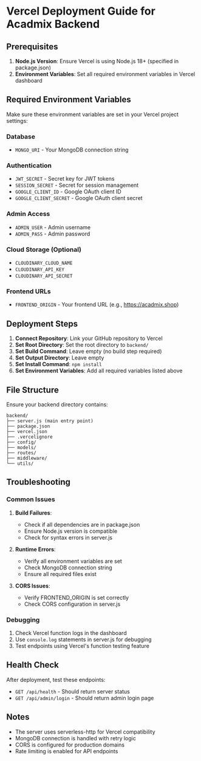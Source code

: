 # Vercel Deployment Guide for Acadmix Backend

## Prerequisites

1. **Node.js Version**: Ensure Vercel is using Node.js 18+ (specified in package.json)
2. **Environment Variables**: Set all required environment variables in Vercel dashboard

## Required Environment Variables

Make sure these environment variables are set in your Vercel project settings:

### Database
- `MONGO_URI` - Your MongoDB connection string

### Authentication
- `JWT_SECRET` - Secret key for JWT tokens
- `SESSION_SECRET` - Secret for session management
- `GOOGLE_CLIENT_ID` - Google OAuth client ID
- `GOOGLE_CLIENT_SECRET` - Google OAuth client secret

### Admin Access
- `ADMIN_USER` - Admin username
- `ADMIN_PASS` - Admin password

### Cloud Storage (Optional)
- `CLOUDINARY_CLOUD_NAME`
- `CLOUDINARY_API_KEY`
- `CLOUDINARY_API_SECRET`

### Frontend URLs
- `FRONTEND_ORIGIN` - Your frontend URL (e.g., https://acadmix.shop)

## Deployment Steps

1. **Connect Repository**: Link your GitHub repository to Vercel
2. **Set Root Directory**: Set the root directory to `backend/`
3. **Set Build Command**: Leave empty (no build step required)
4. **Set Output Directory**: Leave empty
5. **Set Install Command**: `npm install`
6. **Set Environment Variables**: Add all required variables listed above

## File Structure

Ensure your backend directory contains:
```
backend/
├── server.js (main entry point)
├── package.json
├── vercel.json
├── .vercelignore
├── config/
├── models/
├── routes/
├── middleware/
└── utils/
```

## Troubleshooting

### Common Issues

1. **Build Failures**:
   - Check if all dependencies are in package.json
   - Ensure Node.js version is compatible
   - Check for syntax errors in server.js

2. **Runtime Errors**:
   - Verify all environment variables are set
   - Check MongoDB connection string
   - Ensure all required files exist

3. **CORS Issues**:
   - Verify FRONTEND_ORIGIN is set correctly
   - Check CORS configuration in server.js

### Debugging

1. Check Vercel function logs in the dashboard
2. Use `console.log` statements in server.js for debugging
3. Test endpoints using Vercel's function testing feature

## Health Check

After deployment, test these endpoints:
- `GET /api/health` - Should return server status
- `GET /api/admin/login` - Should return admin login page

## Notes

- The server uses serverless-http for Vercel compatibility
- MongoDB connection is handled with retry logic
- CORS is configured for production domains
- Rate limiting is enabled for API endpoints
